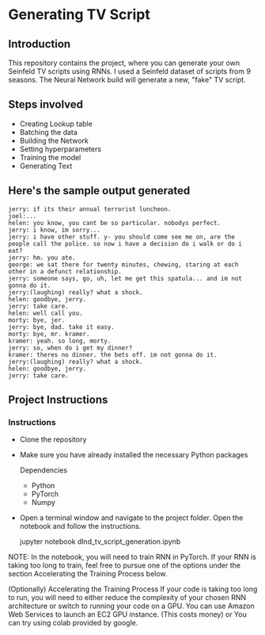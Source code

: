# Generating TV Script

## Introduction

This repository contains the project, where you can generate your own Seinfeld TV scripts using RNNs. I used a Seinfeld dataset of scripts from 9 seasons. The Neural Network build will generate a new, "fake" TV script. 

## Steps involved

- Creating Lookup table
- Batching the data
- Building the Network
- Setting hyperparameters
- Training the model
- Generating Text

## Here's the sample output generated 

```
jerry: if its their annual terrorist luncheon.
joel:...
helen: you know, you cant be so particular. nobodys perfect.
jerry: i know, im sorry...
jerry: i have other stuff. y- you should come see me on, are the people call the police. so now i have a decision do i walk or do i eat?
jerry: hm. you ate.
george: we sat there for twenty minutes, chewing, staring at each other in a defunct relationship.
jerry: someone says, go, uh, let me get this spatula... and im not gonna do it.
jerry:(laughing) really? what a shock.
helen: goodbye, jerry.
jerry: take care.
helen: well call you.
morty: bye, jer.
jerry: bye, dad. take it easy.
morty: bye, mr. kramer.
kramer: yeah. so long, morty.
jerry: so, when do i get my dinner?
kramer: theres no dinner. the bets off. im not gonna do it.
jerry:(laughing) really? what a shock.
helen: goodbye, jerry.
jerry: take care.
```

## Project Instructions

### Instructions

- Clone the repository 
 
- Make sure you have already installed the necessary Python packages 
    
    Dependencies
    - Python
    - PyTorch
    - Numpy

- Open a terminal window and navigate to the project folder. Open the notebook and follow the instructions.

	jupyter notebook dlnd_tv_script_generation.ipynb
  
NOTE: In the notebook, you will need to train RNN in PyTorch. If your RNN is taking too long to train, feel free to pursue one of the options under the section Accelerating the Training Process below.

(Optionally) Accelerating the Training Process
If your code is taking too long to run, you will need to either reduce the complexity of your chosen RNN architecture or switch to running your code on a GPU. You can use Amazon Web Services to launch an EC2 GPU instance. (This costs money) or You can try using colab provided by google.
